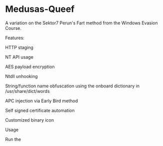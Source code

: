 # Medusas-Queef

A variation on the Sektor7 Perun's Fart method from the Windows Evasion Course. 

Features:

HTTP staging

NT API usage 

AES payload encryption

Ntdll unhooking

String/function name obfuscation using the onboard dictionary in /usr/share/dict/words

APC injection via Early Bird method

Self signed certificate automation

Customized binary icon

Usage

Run the 
